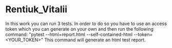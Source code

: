 # Rentiuk_Vitalii
In this work you can run 3 tests. In order to do so you have to use an access token which you 
can generate on your own and then run the following command:
"pytest --html=report.html --self-contained-html --token=<YOUR_TOKEN>"
This command will generate an html test report.
